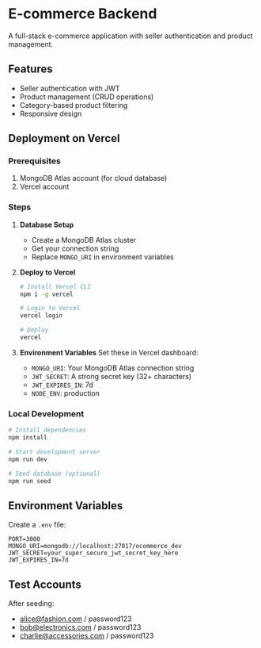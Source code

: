 # E-commerce Backend

A full-stack e-commerce application with seller authentication and product management.

## Features

- Seller authentication with JWT
- Product management (CRUD operations)
- Category-based product filtering
- Responsive design

## Deployment on Vercel

### Prerequisites
1. MongoDB Atlas account (for cloud database)
2. Vercel account

### Steps

1. **Database Setup**
   - Create a MongoDB Atlas cluster
   - Get your connection string
   - Replace `MONGO_URI` in environment variables

2. **Deploy to Vercel**
   ```bash
   # Install Vercel CLI
   npm i -g vercel
   
   # Login to Vercel
   vercel login
   
   # Deploy
   vercel
   ```

3. **Environment Variables**
   Set these in Vercel dashboard:
   - `MONGO_URI`: Your MongoDB Atlas connection string
   - `JWT_SECRET`: A strong secret key (32+ characters)
   - `JWT_EXPIRES_IN`: 7d
   - `NODE_ENV`: production

### Local Development

```bash
# Install dependencies
npm install

# Start development server
npm run dev

# Seed database (optional)
npm run seed
```

## Environment Variables

Create a `.env` file:
```
PORT=3000
MONGO_URI=mongodb://localhost:27017/ecommerce_dev
JWT_SECRET=your_super_secure_jwt_secret_key_here
JWT_EXPIRES_IN=7d
```

## Test Accounts

After seeding:
- alice@fashion.com / password123
- bob@electronics.com / password123  
- charlie@accessories.com / password123

